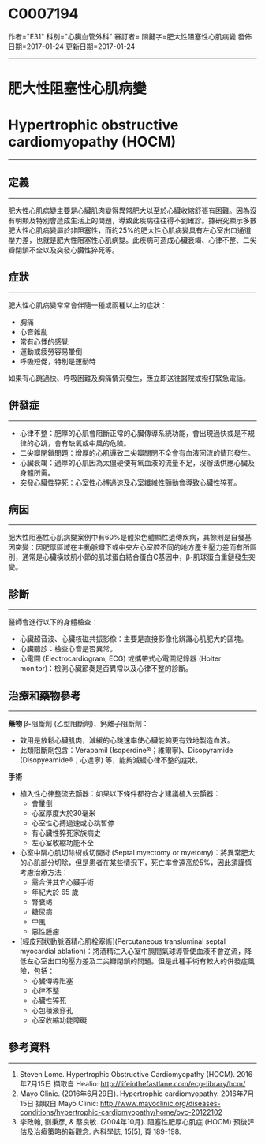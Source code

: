 # C0007194
作者="E31"
科別="心臟血管外科"
審訂者=
關鍵字=肥大性阻塞性心肌病變
發佈日期=2017-01-24
更新日期=2017-01-24

----------
# 肥大性阻塞性心肌病變
# Hypertrophic obstructive cardiomyopathy (HOCM)
----------
## 定義
----------

肥大性心肌病變主要是心臟肌肉變得異常肥大以至於心臟收縮舒張有困難。因為沒有明顯及特別會造成生活上的問題，導致此疾病往往得不到確診。據研究顯示多數肥大性心肌病變屬於非阻塞性，而約25%的肥大性心肌病變具有左心室出口通道壓力差，也就是肥大性阻塞性心肌病變。此疾病可造成心臟衰竭、心律不整、二尖瓣閉鎖不全以及突發心臟性猝死等。

## 症狀
----------

肥大性心肌病變常常會伴隨一種或兩種以上的症狀：

- 胸痛
- 心音雜亂
- 常有心悸的感覺
- 運動或疲勞容易暈倒
- 呼吸短促，特別是運動時

如果有心跳過快、呼吸困難及胸痛情況發生，應立即送往醫院或撥打緊急電話。

## 併發症
----------
- 心律不整：肥厚的心肌會阻斷正常的心臟傳導系統功能，會出現過快或是不規律的心跳，會有缺氧或中風的危險。
- 二尖瓣閉鎖問題：增厚的心肌導致二尖瓣關閉不全會有血液回流的情形發生。
- 心臟衰竭：過厚的心肌因為太僵硬使有氧血液的流量不足，沒辦法供應心臟及身體所需。
- 突發心臟性猝死：心室性心博過速及心室纖維性顫動會導致心臟性猝死。
## 病因
----------

肥大性阻塞性心肌病變案例中有60%是體染色體顯性遺傳疾病，其餘則是自發基因突變：因肥厚區域在主動脈瓣下或中央左心室腔不同的地方產生壓力差而有所區別，通常是心臟橫紋肌小節的肌球蛋白結合蛋白C基因中，β-肌球蛋白重鏈發生突變。

## 診斷
----------

醫師會進行以下的身體檢查：

- 心臟超音波、心臟核磁共振影像：主要是直接影像化辨識心肌肥大的區塊。
- 心臟聽診：檢查心音是否異常。
- 心電圖 (Electrocardiogram, ECG) 或攜帶式心電圖記錄器 (Holter monitor)：檢測心臟節奏是否異常以及心律不整的診斷。
## 治療和藥物參考
----------

**藥物**
β-阻斷劑 (乙型阻斷劑)、鈣離子阻斷劑：

- 效用是放鬆心臟肌肉，減緩的心跳速率使心臟能夠更有效地製造血液。
- 此類阻斷劑包含：Verapamil (Isoperdine®；維爾寧)、Disopyramide (Disopyeamide®；心達寧) 等，能夠減緩心律不整的症狀。

**手術**

- 植入性心律整流去顫器：如果以下條件都符合才建議植入去顫器：
  - 會暈倒
  - 心室厚度大於30毫米
  - 心室性心搏過速或心跳暫停
  - 有心臟性猝死家族病史
  - 左心室收縮功能不全
- 心室中隔心肌切除術或切開術 (Septal myectomy or myetomy)：將異常肥大的心肌部分切除，但是患者在某些情況下，死亡率會遠高於5%，因此須謹慎考慮治療方法：
  - 需合併其它心臟手術
  - 年紀大於 65 歲
  - 腎衰竭
  - 糖尿病
  - 中風
  - 惡性腫瘤
- [經皮冠狀動脈酒精心肌栓塞術](Percutaneous transluminal septal myocardial ablation)：將酒精注入心室中膈間氣球導管使血液不會逆流，降低左心室出口的壓力差及二尖瓣閉鎖的問題。但是此種手術有較大的併發症風險，包括：
  - 心臟傳導阻塞
  - 心律不整
  - 心臟性猝死
  - 心包積液穿孔
  - 心室收縮功能障礙
## 參考資料
----------
1. Steven Lome.  Hypertrophic Obstructive Cardiomyopathy (HOCM). 2016年7月15日 擷取自 Healio: 
  http://lifeinthefastlane.com/ecg-library/hcm/
2. Mayo Clinic. (2016年6月29日). Hypertrophic cardiomyopathy. 2016年7月15日 擷取自 Mayo Clinic:
  http://www.mayoclinic.org/diseases-conditions/hypertrophic-cardiomyopathy/home/ovc-20122102
3. 李政翰, 劉秉彥, & 蔡良敏. (2004年10月). 阻塞性肥厚心肌症 (HOCM) 預後評估及治療策略的新觀念. 內科學誌, 15(5), 頁 189-198.


